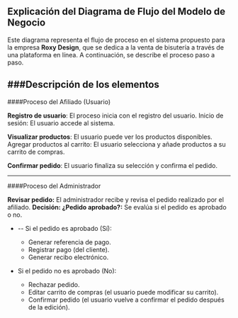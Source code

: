 ## Explicación del Diagrama de Flujo del Modelo de Negocio

Este diagrama representa el flujo de proceso en el sistema propuesto para la empresa **Roxy Design**, que se dedica a la venta de bisutería a través de una plataforma en línea. A continuación, se describe el proceso paso a paso.

###Descripción de los elementos
---
####Proceso del Afiliado (Usuario)

**Registro de usuario**: El proceso inicia con el registro del usuario.
Inicio de sesión: El usuario accede al sistema.

**Visualizar productos**: El usuario puede ver los productos disponibles.
Agregar productos al carrito: El usuario selecciona y añade productos a su carrito de compras.

**Confirmar pedido**: El usuario finaliza su selección y confirma el pedido.

---

####Proceso del Administrador

**Revisar pedido:** El administrador recibe y revisa el pedido realizado por el afiliado.
**Decisión: ¿Pedido aprobado?:** Se evalúa si el pedido es aprobado o no.

- -- Si el pedido es aprobado (Sí):
	- Generar referencia de pago.
	- Registrar pago (del cliente).
	- Generar recibo electrónico.

- Si el pedido no es aprobado (No):
	- Rechazar pedido.
	- Editar carrito de compras (el usuario puede modificar su carrito).
	- Confirmar pedido (el usuario vuelve a confirmar el pedido después de la edición).
